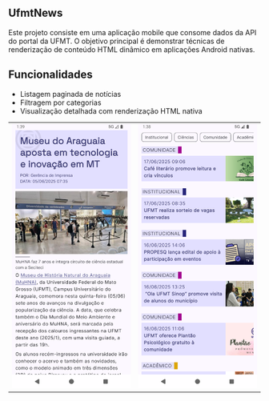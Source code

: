 ## UfmtNews

Este projeto consiste em uma aplicação mobile que consome dados da API do portal da UFMT. O objetivo principal é demonstrar técnicas de renderização de conteúdo HTML dinâmico em aplicações Android nativas.

## Funcionalidades

- Listagem paginada de notícias
- Filtragem por categorias
- Visualização detalhada com renderização HTML nativa

<table>
  <tr>
    <td><img src="Screenshot_20250617_133942.png" alt="Screenshot 1" width="300"/></td>
    <td><img src="Screenshot_20250617_133927.png" alt="Screenshot 2" width="300"/></td>
  </tr>
</table>